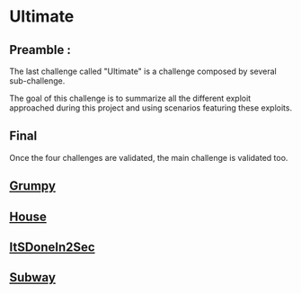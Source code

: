 # Ultimate

## Preamble :

The last challenge called "Ultimate" is a challenge composed by several sub-challenge.

The goal of this challenge is to summarize all the different exploit approached during this project and using scenarios featuring these exploits.

## Final

Once the four challenges are validated, the main challenge is validated too.

## [Grumpy](./Grumpy.md)

## [House](./House.md)

## [ItSDoneIn2Sec](./ItSDoneIn2Sec.md)

## [Subway](./Subway.md)